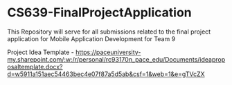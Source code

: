 # CS639-FinalProjectApplication
This Repository will serve for all submissions related to the final project application for Mobile Application Development for Team 9

Project Idea Template - https://paceuniversity-my.sharepoint.com/:w:/r/personal/rc93170n_pace_edu/Documents/ideaproposaltemplate.docx?d=w5911a151aec54463bec4e07f87a5d5ab&csf=1&web=1&e=gTVcZX
